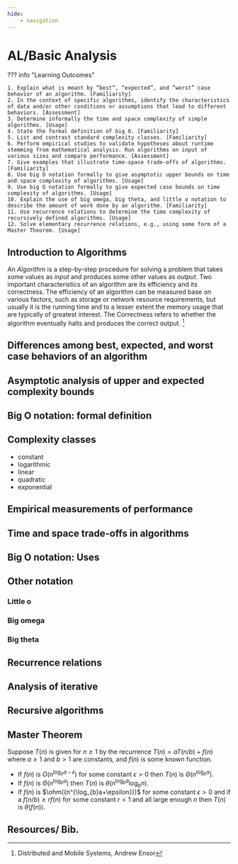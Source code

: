 ```yaml
---
hide:
    - navigation
---
```

# AL/Basic Analysis

??? info "Learning Outcomes"
    
    1. Explain what is meant by “best”, “expected”, and “worst” case behavior of an algorithm. [Familiarity]
    2. In the context of specific algorithms, identify the characteristics of data and/or other conditions or assumptions that lead to different behaviors. [Assessment]
    3. Determine informally the time and space complexity of simple algorithms. [Usage]
    4. State the formal definition of big O. [Familiarity]
    5. List and contrast standard complexity classes. [Familiarity]
    6. Perform empirical studies to validate hypotheses about runtime stemming from mathematical analysis. Run algorithms on input of various sizes and compare performance. [Assessment]
    7. Give examples that illustrate time-space trade-offs of algorithms. [Familiarity]
    8. Use big O notation formally to give asymptotic upper bounds on time and space complexity of algorithms. [Usage]
    9. Use big O notation formally to give expected case bounds on time complexity of algorithms. [Usage]
    10. Explain the use of big omega, big theta, and little o notation to describe the amount of work done by an algorithm. [Familiarity]
    11. Use recurrence relations to determine the time complexity of recursively defined algorithms. [Usage]
    12. Solve elementary recurrence relations, e.g., using some form of a Master Theorem. [Usage]

## Introduction to Algorithms

An *Algorithm* is a step-by-step procedure for solving a problem that takes some values as *input* and produces some other values as *output*. Two important characteristics of an algorithm are its efficiency and its correctness.  The efficiency of an algorithm can be measured base on various factors, such as storage or network resource requirements, but usually it is the running time and to a lesser extent the memory usage that are typically of greatest interest.  The Correctness refers to whether the algorithm eventually halts and produces the correct output. [^1]

## Differences among best, expected, and worst case behaviors of an algorithm

## Asymptotic analysis of upper and expected complexity bounds

## Big O notation: formal definition

## Complexity classes

- constant
- logarithmic
- linear
- quadratic
- exponential

## Empirical measurements of performance

## Time and space trade-offs in algorithms

## Big O notation: Uses

## Other notation

### Little o 

### Big omega

### Big theta

## Recurrence relations

## Analysis of iterative 

## Recursive algorithms

## Master Theorem

Suppose $T(n)$ is given for $n \geq 1$ by the recurrence $T(n) = aT(n/b) + f(n)$ where $a \geq 1$ and $b > 1$ are constants, and $f(n)$ is some known function.

- If $f(n)$ is $O(n^{\log_{b}a-\epsilon})$ for some constant $\epsilon > 0$ then $T(n)$ is $\Theta({n^{\log_{b}a})}.$
- If $f(n)$ is $\Theta({n^{\log_{b}a}})$ then $T(n)$ is $\theta({n^{\log_{b}a}} \log_{b}n).$
- If $f(n)$ is $\ohm({n^{\log_{b}a+\epsilon}})$ for some constant $\epsilon > 0$ and if a $f(n/b) \geq r f(n)$ for some constant $r < 1$ and all large enough $n$ then $T(n)$ is $\theta(f(n)).$

## Resources/ Bib.

[^1]:
    Distributed and Mobile Systems, Andrew Ensor